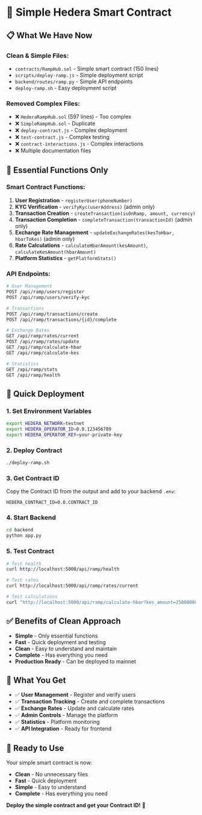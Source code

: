# 🚀 Simple Hedera Smart Contract

## 📋 **What We Have Now**

### **Clean & Simple Files:**
- `contracts/RampHub.sol` - Simple smart contract (150 lines)
- `scripts/deploy-ramp.js` - Simple deployment script
- `backend/routes/ramp.py` - Simple API endpoints
- `deploy-ramp.sh` - Easy deployment script

### **Removed Complex Files:**
- ❌ `HederaRampHub.sol` (597 lines) - Too complex
- ❌ `SimpleRampHub.sol` - Duplicate
- ❌ `deploy-contract.js` - Complex deployment
- ❌ `test-contract.js` - Complex testing
- ❌ `contract-interactions.js` - Complex interactions
- ❌ Multiple documentation files

## 🎯 **Essential Functions Only**

### **Smart Contract Functions:**
1. **User Registration** - `registerUser(phoneNumber)`
2. **KYC Verification** - `verifyKyc(userAddress)` (admin only)
3. **Transaction Creation** - `createTransaction(isOnRamp, amount, currency)`
4. **Transaction Completion** - `completeTransaction(transactionId)` (admin only)
5. **Exchange Rate Management** - `updateExchangeRates(kesToHbar, hbarToKes)` (admin only)
6. **Rate Calculations** - `calculateHbarAmount(kesAmount)`, `calculateKesAmount(hbarAmount)`
7. **Platform Statistics** - `getPlatformStats()`

### **API Endpoints:**
```bash
# User Management
POST /api/ramp/users/register
POST /api/ramp/users/verify-kyc

# Transactions
POST /api/ramp/transactions/create
POST /api/ramp/transactions/{id}/complete

# Exchange Rates
GET /api/ramp/rates/current
POST /api/ramp/rates/update
GET /api/ramp/calculate-hbar
GET /api/ramp/calculate-kes

# Statistics
GET /api/ramp/stats
GET /api/ramp/health
```

## 🚀 **Quick Deployment**

### **1. Set Environment Variables**
```bash
export HEDERA_NETWORK=testnet
export HEDERA_OPERATOR_ID=0.0.123456789
export HEDERA_OPERATOR_KEY=your-private-key
```

### **2. Deploy Contract**
```bash
./deploy-ramp.sh
```

### **3. Get Contract ID**
Copy the Contract ID from the output and add to your backend `.env`:
```env
HEDERA_CONTRACT_ID=0.0.CONTRACT_ID
```

### **4. Start Backend**
```bash
cd backend
python app.py
```

### **5. Test Contract**
```bash
# Test health
curl http://localhost:5000/api/ramp/health

# Test rates
curl http://localhost:5000/api/ramp/rates/current

# Test calculations
curl "http://localhost:5000/api/ramp/calculate-hbar?kes_amount=25000000000000000000"
```

## ✅ **Benefits of Clean Approach**

- **Simple** - Only essential functions
- **Fast** - Quick deployment and testing
- **Clean** - Easy to understand and maintain
- **Complete** - Has everything you need
- **Production Ready** - Can be deployed to mainnet

## 🎯 **What You Get**

- ✅ **User Management** - Register and verify users
- ✅ **Transaction Tracking** - Create and complete transactions
- ✅ **Exchange Rates** - Update and calculate rates
- ✅ **Admin Controls** - Manage the platform
- ✅ **Statistics** - Platform monitoring
- ✅ **API Integration** - Ready for frontend

## 🚀 **Ready to Use**

Your simple smart contract is now:
- **Clean** - No unnecessary files
- **Fast** - Quick deployment
- **Simple** - Easy to understand
- **Complete** - Has everything you need

**Deploy the simple contract and get your Contract ID!** 🎉
